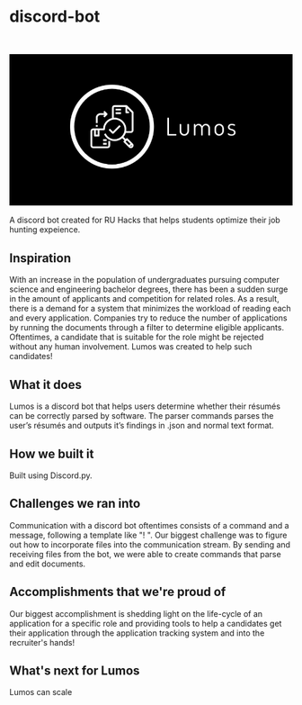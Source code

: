 # discord-bot
<br />
<p align="center">
  <a href="https://github.com/akr13/discord-bot">
    <img src="src/images/logo.jpg" alt="Logo">
  </a>
</p>

A discord bot created for RU Hacks that helps students optimize their job hunting expeience.

## Inspiration
With an increase in the population of undergraduates pursuing computer science and engineering bachelor degrees, there has been a sudden surge in  the amount of applicants and competition for related roles. 
As a result, there is a demand for a system that minimizes the workload of reading each and every application.
Companies try to reduce the number of applications by running the documents through a filter to determine eligible applicants. 
Oftentimes, a candidate that is suitable for the role might be rejected without any human involvement.
Lumos was created to help such candidates!

## What it does
Lumos is a discord bot that helps users determine whether their résumés can be correctly parsed by software. The parser commands parses the user’s résumés and outputs it’s findings in .json and normal 
text format. 

## How we built it
Built using Discord.py.

## Challenges we ran into
Communication with a discord bot oftentimes consists of a command and a message, following a template like "!<command> <message>". Our biggest challenge was to figure out how to incorporate files into the communication stream. By sending and receiving files from the bot, we were able to create commands that parse and edit documents.

## Accomplishments that we're proud of
Our biggest accomplishment is shedding light on the life-cycle of an application for a specific role and providing tools to help a candidates get their application through the application tracking system and into the recruiter's hands!

## What's next for Lumos
Lumos can scale
